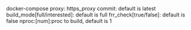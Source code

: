 docker-compose
    proxy: https_proxy
    commit: default is latest
    build_mode[full/interested]: default is full
    frr_check[true/false]: default is false
    nproc:[num]:proc to build, default is 1